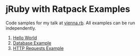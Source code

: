 # jRuby with Ratpack Examples

Code samples for my talk at [vienna.rb](http://www.vienna-rb.at/). All examples can be run independently.

1. [Hello World](/hello_world)
1. [Database Example](/db_example)
1. [HTTP Requests Example](/http_example)

